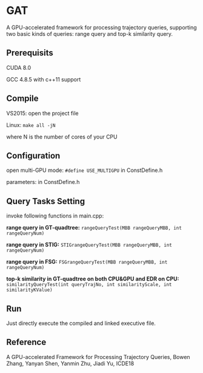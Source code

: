 # GAT
A GPU-accelerated framework for processing trajectory queries, supporting two basic kinds of queries: range query and top-k similarity query. 

## Prerequisits ##
CUDA 8.0

GCC 4.8.5 with c++11 support

## Compile ##
VS2015: open the project file

Linux: `make all -jN`

where N is the number of cores of your CPU

## Configuration ##
open multi-GPU mode: `#define USE_MULTIGPU` in ConstDefine.h

parameters: in ConstDefine.h

## Query Tasks Setting ##

invoke following functions in main.cpp:

**range query in GT-quadtree:** `rangeQueryTest(MBB rangeQueryMBB, int rangeQueryNum)`

**range query in STIG:** `STIGrangeQueryTest(MBB rangeQueryMBB, int rangeQueryNum)`

**range query in FSG:** `FSGrangeQueryTest(MBB rangeQueryMBB, int rangeQueryNum)`

**top-k similarity in GT-quadtree on both CPU&GPU and EDR on CPU:** `similarityQueryTest(int queryTrajNo, int similarityScale, int similarityKValue)`


## Run ##
Just directly execute the compiled and linked executive file.

## Reference ##
A GPU-accelerated Framework for Processing Trajectory Queries, Bowen Zhang, Yanyan Shen, Yanmin Zhu, Jiadi Yu, ICDE18
